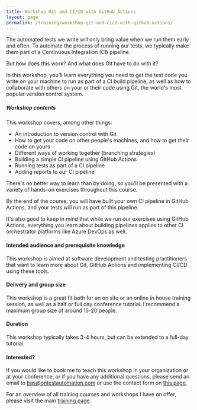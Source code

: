```yaml
---
title: Workshop Git and CI/CD with GitHub Actions
layout: page
permalink: /training/workshop-git-and-cicd-with-github-actions/
---
```

The automated tests we write will only bring value when we run them early and often. To automate the process of running our tests, we typically make them part of a Continuous Integration (CI) pipeline.

But how does this work? And what does Git have to do with it?

In this workshop, you'll learn everything you need to get the test code you write on your machine to run as part of a CI build pipeline, as well as how to collaborate with others on your or their code using Git, the world's most popular version control system.

##### Workshop contents  
This workshop covers, among other things:

  * An introduction to version control with Git
  * How to get your code on other people's machines, and how to get their code on yours
  * Different ways of working together (branching strategies)
  * Building a simple CI pipeline using GitHub Actions
  * Running tests as part of a CI pipeline
  * Adding reports to our CI pipeline

There's no better way to learn than by doing, so you'll be presented with a variety of hands-on exercises throughout this course.

By the end of the course, you will have built your own CI pipeline in GitHub Actions, and your tests will run as part of this pipeline.

It's also good to keep in mind that while we run our exercises using GitHub Actions, everything you learn about building pipelines applies to other CI orchestrator platforms like Azure DevOps as well.

#### Intended audience and prerequisite knowledge  
This workshop is aimed at software development and testing practitioners that want to learn more about Git, GitHub Actions and implementing CI/CD using these tools.

#### Delivery and group size  
This workshop is a great fit both for an on site or an online in house training session, as well as a half or full day conference tutorial. I recommend a maximum group size of around 15-20 people.

#### Duration  
This workshop typically takes 3-4 hours, but can be extended to a full-day tutorial.

#### Interested?  
If you would like to book me to teach this workshop in your organization or at your conference, or if you have any additional questions, please send an email to bas@ontestautomation.com or use the contact form on [this page](/contact/).

For an overview of all training courses and workshops I have on offer, please visit the main [training page](/training/).